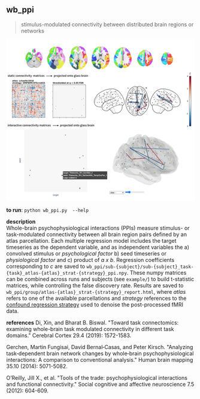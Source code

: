 
## wb_ppi
> stimulus-modulated connectivity between distributed brain regions or networks

![](example/ex_report.png)

**to run**: `python wb_ppi.py  --help`

**description**  
Whole-brain psychophysiological interactions (PPIs) measure stimulus- or task-modulated connectivity between all brain region pairs defined by an atlas parcellation. Each multiple regression model includes the target timeseries as the dependent variable, and as independent variables the a) convolved stimulus or *psychological factor* b) seed timeseries or *physiological factor* and c) product of *a x b*. Regression coefficients corresponding to *c* are saved to `wb_ppi/sub-{subject}/sub-{subject}_task-{task}_atlas-{atlas}_strat-{strategy}_ppi.npy`. These numpy matrices can be combined across runs and subjects (see `example/`) to build t-statistic matrices, while controlling the false discovery rate. Results are saved to `wb_ppi/group/atlas-{atlas}_strat-{strategy}_report.html`, where *atlas* refers to one of the available parcellations and *strategy* references to the [confound regression strategy](https://github.com/SIMEXP/load_confounds) used to denoise the post-processed fMRI data.

**references**
Di, Xin, and Bharat B. Biswal. "Toward task connectomics: examining whole-brain task modulated connectivity in different task domains." Cerebral Cortex 29.4 (2019): 1572-1583.

Gerchen, Martin Fungisai, David Bernal‐Casas, and Peter Kirsch. "Analyzing task‐dependent brain network changes by whole‐brain psychophysiological interactions: A comparison to conventional analysis." Human brain mapping 35.10 (2014): 5071-5082.  

O’Reilly, Jill X., et al. "Tools of the trade: psychophysiological interactions and functional connectivity." Social cognitive and affective neuroscience 7.5 (2012): 604-609.